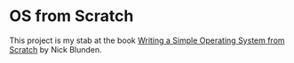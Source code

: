 # OS from Scratch

This project is my stab at the book [Writing a Simple Operating System from
Scratch](https://www.cs.bham.ac.uk/~exr/lectures/opsys/10_11/lectures/os-dev.pdf)
by Nick Blunden.
